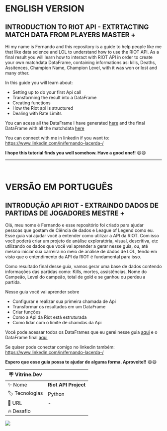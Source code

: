 # **ENGLISH VERSION**
## INTRODUCTION TO RIOT API - EXTRTACTING MATCH DATA FROM PLAYERS MASTER +

Hi my name is Fernando and this repository is a guide to help people like me that like data science and LOL to understand how to use the RIOT API. As a final result you will learn how to interact with RIOT API in order to create your own matchdata DataFrame, containing informations as: kills, Deaths, Assitences, Champion Name, Champion Level, with it was won or lost and many other.

In this guide you will learn about:

- Setting up to do your first Api call
- Transforming the result into a DataFrame
- Creating functions
- How the Riot api is structured
- Dealing with Rate Limits

You can acess all the DataFrame I have generated [here](https://github.com/Lacerdash/Extracting-League-of-Legends-data-with-Riot-Api/blob/main/Files) and the final DataFrame with all the matchdata [here](https://github.com/Lacerdash/Extracting-League-of-Legends-data-with-Riot-Api/blob/main/Files/matchData_df.zip)

You can connect with me in linkedin if you want to: https://www.linkedin.com/in/fernando-lacerda-/

**I hope this tutorial finds you well somehow. Have a good one!!** 😄😄

---

<br/>

# **VERSÃO EM PORTUGUÊS**
## INTRODUÇÃO API RIOT - EXTRAINDO DADOS DE PARTIDAS DE JOGADORES MESTRE +

Olá, meu nome é Fernando e esse repositório foi criado para ajudar pessoas que gostam de Ciência de dados e League of Legend como eu. Esse guia vai ajudar você a entender como utilizar a API da RIOT. Com isso você poderá criar um projeto de análise exploratória, visual, descritiva, etc utilizando os dados que você vai aprender a gerar nesse guia, ou, até mesmo iniciar sua carreira no meio de análise de dados de LOL, tendo em visto que o entendimento da API da RIOT é fundamental para isso.

Como resultado final desse guia, vamos gerar uma base de dados contendo informações das partidas como: Kills, mortes, assistências, Nome do Campeão, Level do campeão, total de gold e se ganhou ou perdeu a partida.

Nesse guia você vai aprender sobre

- Configurar e realizar sua primeira chamada de Api
- Transformar os resultados em um DataFrame
- Criar funções
- Como a Api da Riot está estruturada
- Como lidar com o limite de chamdas da Api

Você pode acessar todos os DataFrames que eu gerei nesse guia [aqui](https://github.com/Lacerdash/Extracting-League-of-Legends-data-with-Riot-Api/blob/main/Files) e o DataFrame final [aqui](https://github.com/Lacerdash/Extracting-League-of-Legends-data-with-Riot-Api/blob/main/Files/matchData_df.zip)

Se quiser pode conectar comigo no linkedin também: https://www.linkedin.com/in/fernando-lacerda-/

**Espero que esse guia possa te ajudar de alguma forma. Aproveite!!** 😄😄

| :placard: Vitrine.Dev |     |
| -------------  | --- |
| :sparkles: Nome        | **Riot API Project**
| :label: Tecnologias | Python
| :rocket: URL         | -
| :fire: Desafio     |

<!-- Inserir imagem com a #vitrinedev ao final do link -->
![](https://miro.medium.com/max/720/1*WIySLSiL4tyM7_BSHBGkMw.png?raw=true#vitrinedev)
